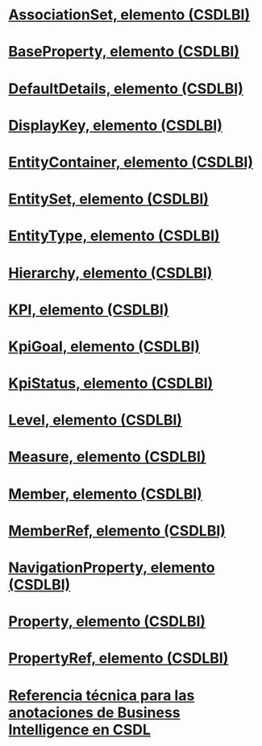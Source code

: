 # [AssociationSet, elemento (CSDLBI)](associationset-element-csdlbi.md)
# [BaseProperty, elemento (CSDLBI)](baseproperty-element-csdlbi.md)
# [DefaultDetails, elemento (CSDLBI)](defaultdetails-element-csdlbi.md)
# [DisplayKey, elemento (CSDLBI)](displaykey-element-csdlbi.md)
# [EntityContainer, elemento (CSDLBI)](entitycontainer-element-csdlbi.md)
# [EntitySet, elemento (CSDLBI)](entityset-element-csdlbi.md)
# [EntityType, elemento (CSDLBI)](entitytype-element-csdlbi.md)
# [Hierarchy, elemento (CSDLBI)](hierarchy-element-csdlbi.md)
# [KPI, elemento (CSDLBI)](kpi-element-csdlbi.md)
# [KpiGoal, elemento (CSDLBI)](kpigoal-element-csdlbi.md)
# [KpiStatus, elemento (CSDLBI)](kpistatus-element-csdlbi.md)
# [Level, elemento (CSDLBI)](level-element-csdlbi.md)
# [Measure, elemento (CSDLBI)](measure-element-csdlbi.md)
# [Member, elemento (CSDLBI)](member-element-csdlbi.md)
# [MemberRef, elemento (CSDLBI)](memberref-element-csdlbi.md)
# [NavigationProperty, elemento (CSDLBI)](navigationproperty-element-csdlbi.md)
# [Property, elemento (CSDLBI)](property-element-csdlbi.md)
# [PropertyRef, elemento (CSDLBI)](propertyref-element-csdlbi.md)
# [Referencia técnica para las anotaciones de Business Intelligence en CSDL](technical-reference-for-bi-annotations-to-csdl.md)
